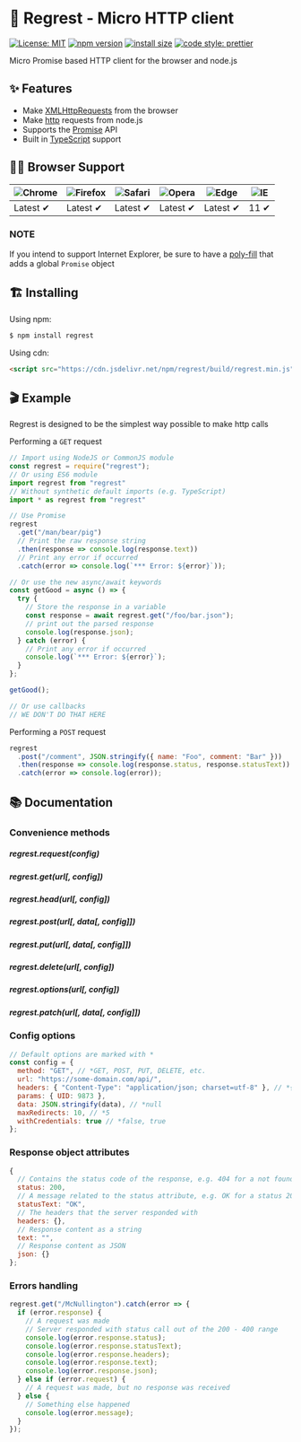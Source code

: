 # 🚀 Regrest - Micro HTTP client

[![License: MIT](https://img.shields.io/badge/License-MIT-blue.svg)](https://opensource.org/licenses/MIT)
[![npm version](https://badge.fury.io/js/regrest.svg)](https://badge.fury.io/js/regrest)
[![install size](https://packagephobia.now.sh/badge?p=regrest)](https://packagephobia.now.sh/result?p=regrest)
[![code style: prettier](https://img.shields.io/badge/code_style-prettier-ff69b4.svg)](https://github.com/prettier/prettier)

Micro Promise based HTTP client for the browser and node.js

## ✨ Features

- Make [XMLHttpRequests](https://developer.mozilla.org/en-US/docs/Web/API/XMLHttpRequest) from the browser
- Make [http](http://nodejs.org/api/http.html) requests from node.js
- Supports the [Promise](https://developer.mozilla.org/en-US/docs/Web/JavaScript/Reference/Global_Objects/Promise) API
- Built in [TypeScript](https://www.typescriptlang.org/) support

## 👍🏻 Browser Support

![Chrome](https://raw.github.com/alrra/browser-logos/master/src/chrome/chrome_48x48.png) | ![Firefox](https://raw.github.com/alrra/browser-logos/master/src/firefox/firefox_48x48.png) | ![Safari](https://raw.github.com/alrra/browser-logos/master/src/safari/safari_48x48.png) | ![Opera](https://raw.github.com/alrra/browser-logos/master/src/opera/opera_48x48.png) | ![Edge](https://raw.github.com/alrra/browser-logos/master/src/edge/edge_48x48.png) | ![IE](https://raw.github.com/alrra/browser-logos/master/src/archive/internet-explorer_9-11/internet-explorer_9-11_48x48.png) |
--- | --- | --- | --- | --- | --- |
Latest ✔ | Latest ✔ | Latest ✔ | Latest ✔ | Latest ✔ | 11 ✔ |

### NOTE

If you intend to support Internet Explorer, be sure to have a [poly-fill](https://github.com/taylorhakes/promise-polyfill) that adds a global `Promise` object

## 🏗 Installing

Using npm:

```bash
$ npm install regrest
```

Using cdn:

```html
<script src="https://cdn.jsdelivr.net/npm/regrest/build/regrest.min.js"></script>
```

## 🎬 Example

Regrest is designed to be the simplest way possible to make http calls

Performing a `GET` request

```js
// Import using NodeJS or CommonJS module
const regrest = require("regrest");
// Or using ES6 module
import regrest from "regrest"
// Without synthetic default imports (e.g. TypeScript)
import * as regrest from "regrest"

// Use Promise
regrest
  .get("/man/bear/pig")
  // Print the raw response string
  .then(response => console.log(response.text))
  // Print any error if occurred
  .catch(error => console.log(`*** Error: ${error}`));

// Or use the new async/await keywords
const getGood = async () => {
  try {
    // Store the response in a variable
    const response = await regrest.get("/foo/bar.json");
    // print out the parsed response
    console.log(response.json);
  } catch (error) {
    // Print any error if occurred
    console.log(`*** Error: ${error}`);
  }
};

getGood();

// Or use callbacks
// WE DON'T DO THAT HERE
```

Performing a `POST` request

```js
regrest
  .post("/comment", JSON.stringify({ name: "Foo", comment: "Bar" }))
  .then(response => console.log(response.status, response.statusText))
  .catch(error => console.log(error));
```

## 📚 Documentation

### Convenience methods

##### regrest.request(config)

##### regrest.get(url[, config])

##### regrest.head(url[, config])

##### regrest.post(url[, data[, config]])

##### regrest.put(url[, data[, config]])

##### regrest.delete(url[, config])

##### regrest.options(url[, config])

##### regrest.patch(url[, data[, config]])

### Config options

```js
// Default options are marked with *
const config = {
  method: "GET", // *GET, POST, PUT, DELETE, etc.
  url: "https://some-domain.com/api/",
  headers: { "Content-Type": "application/json; charset=utf-8" }, // *{}
  params: { UID: 9873 },
  data: JSON.stringify(data), // *null
  maxRedirects: 10, // *5
  withCredentials: true // *false, true
};
```

### Response object attributes

```js
{
  // Contains the status code of the response, e.g. 404 for a not found resource, 200 for a success
  status: 200,
  // A message related to the status attribute, e.g. OK for a status 200
  statusText: "OK",
  // The headers that the server responded with
  headers: {},
  // Response content as a string
  text: "",
  // Response content as JSON
  json: {}
};
```

### Errors handling

```js
regrest.get("/McNullington").catch(error => {
  if (error.response) {
    // A request was made
    // Server responded with status call out of the 200 - 400 range
    console.log(error.response.status);
    console.log(error.response.statusText);
    console.log(error.response.headers);
    console.log(error.response.text);
    console.log(error.response.json);
  } else if (error.request) {
    // A request was made, but no response was received
  } else {
    // Something else happened
    console.log(error.message);
  }
});
```
